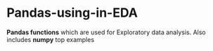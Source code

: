 # Pandas-using-in-EDA
**Pandas functions** which are used for Exploratory data analysis. Also includes **numpy** top examples
